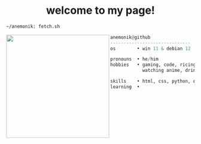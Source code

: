<h1 align="center">welcome to my page!</h1>


```sh
~/anemonik: fetch.sh
```

<img align="left" src="https://github.com/omohex.png" width="275" />

```haskell
anemonik@github
------------------------------
os        • win 11 & debian 12

pronouns  • he/him
hobbies   • gaming, code, ricing,
            watching anime, drink coffee.

skills    • html, css, python, oracle sql
learning  •  

```

<h1></h1>


